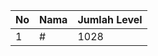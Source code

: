 | No | Nama            | Jumlah Level |
|----|-----------------|--------------|
| 1  | #    |    1028        |
